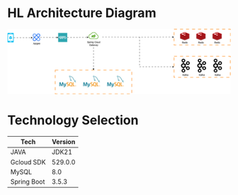 # HL Architecture Diagram
![HL Architecture Diagram](./HL_Design.png)

# Technology Selection
| Tech               | Version |
| --------------------- | ---------- |
| JAVA   |JDK21|
| Gcloud SDK | 529.0.0|
| MySQL | 8.0|
|Spring Boot| 3.5.3|

